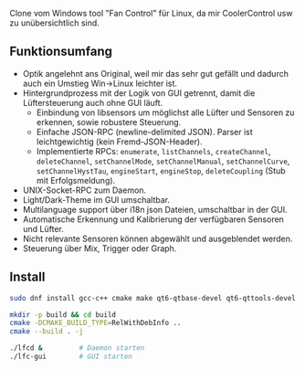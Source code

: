 Clone vom Windows tool "Fan Control" für Linux, da mir CoolerControl usw zu unübersichtlich sind.

## Funktionsumfang
- Optik angelehnt ans Original, weil mir das sehr gut gefällt und dadurch auch ein Umstieg Win->Linux leichter ist.
- Hintergrundprozess mit der Logik von GUI getrennt, damit die Lüftersteuerung auch ohne GUI läuft.
  - Einbindung von libsensors um möglichst alle Lüfter und Sensoren zu erkennen, sowie robustere Steuerung.
  - Einfache JSON-RPC (newline-delimited JSON). Parser ist leichtgewichtig (kein Fremd-JSON-Header).
  - Implementierte RPCs: `enumerate`, `listChannels`, `createChannel`, `deleteChannel`, `setChannelMode`, `setChannelManual`, `setChannelCurve`, `setChannelHystTau`, `engineStart`, `engineStop`, `deleteCoupling` (Stub mit Erfolgsmeldung).
- UNIX-Socket-RPC zum Daemon.
- Light/Dark-Theme im GUI umschaltbar.
- Multilanguage support über i18n json Dateien, umschaltbar in der GUI.
- Automatische Erkennung und Kalibrierung der verfügbaren Sensoren und Lüfter.
- Nicht relevante Sensoren können abgewählt und ausgeblendet werden.
- Steuerung über Mix, Trigger oder Graph.
 

## Install
```bash
sudo dnf install gcc-c++ cmake make qt6-qtbase-devel qt6-qttools-devel lm_sensors lm_sensors-devel

mkdir -p build && cd build
cmake -DCMAKE_BUILD_TYPE=RelWithDebInfo ..
cmake --build . -j

./lfcd &         # Daemon starten
./lfc-gui        # GUI starten
```
